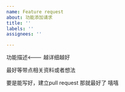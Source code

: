 ```yaml
---
name: Feature request
about: 功能添加请求
title: ''
labels: ''
assignees: ''

---
```


功能描述<--- 越详细越好

最好等带点相关资料或者想法

要是能写好，建立pull request 那就最好了 嘻嘻
